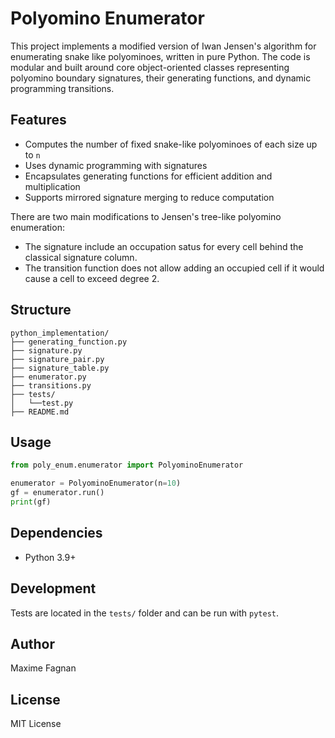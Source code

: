 # Polyomino Enumerator

This project implements a modified version of Iwan Jensen's algorithm for enumerating snake like polyominoes, written in pure Python. The code is modular and built around core object-oriented classes representing polyomino boundary signatures, their generating functions, and dynamic programming transitions.

## Features
- Computes the number of fixed snake-like polyominoes of each size up to `n`
- Uses dynamic programming with signatures
- Encapsulates generating functions for efficient addition and multiplication
- Supports mirrored signature merging to reduce computation

There are two main modifications to Jensen's tree-like polyomino enumeration:
- The signature include an occupation satus for every cell behind the classical signature column.
- The transition function does not allow adding an occupied cell if it would cause a cell to exceed degree 2.

## Structure
```
python_implementation/
├── generating_function.py
├── signature.py
├── signature_pair.py
├── signature_table.py
├── enumerator.py
├── transitions.py
├── tests/
│   └──test.py
├── README.md
```

## Usage
```python
from poly_enum.enumerator import PolyominoEnumerator

enumerator = PolyominoEnumerator(n=10)
gf = enumerator.run()
print(gf)
```

## Dependencies
- Python 3.9+

## Development
Tests are located in the `tests/` folder and can be run with `pytest`.

## Author
Maxime Fagnan

## License
MIT License

